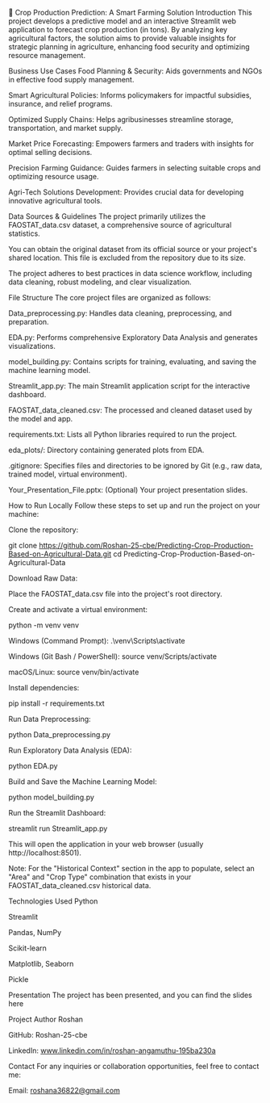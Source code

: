🌾 Crop Production Prediction: A Smart Farming Solution
Introduction
This project develops a predictive model and an interactive Streamlit web application to forecast crop production (in tons). By analyzing key agricultural factors, the solution aims to provide valuable insights for strategic planning in agriculture, enhancing food security and optimizing resource management.

Business Use Cases
Food Planning & Security: Aids governments and NGOs in effective food supply management.

Smart Agricultural Policies: Informs policymakers for impactful subsidies, insurance, and relief programs.

Optimized Supply Chains: Helps agribusinesses streamline storage, transportation, and market supply.

Market Price Forecasting: Empowers farmers and traders with insights for optimal selling decisions.

Precision Farming Guidance: Guides farmers in selecting suitable crops and optimizing resource usage.

Agri-Tech Solutions Development: Provides crucial data for developing innovative agricultural tools.

Data Sources & Guidelines
The project primarily utilizes the FAOSTAT_data.csv dataset, a comprehensive source of agricultural statistics.

You can obtain the original dataset from its official source or your project's shared location. This file is excluded from the repository due to its size.

The project adheres to best practices in data science workflow, including data cleaning, robust modeling, and clear visualization.

File Structure
The core project files are organized as follows:

Data_preprocessing.py: Handles data cleaning, preprocessing, and preparation.

EDA.py: Performs comprehensive Exploratory Data Analysis and generates visualizations.

model_building.py: Contains scripts for training, evaluating, and saving the machine learning model.

Streamlit_app.py: The main Streamlit application script for the interactive dashboard.

FAOSTAT_data_cleaned.csv: The processed and cleaned dataset used by the model and app.

requirements.txt: Lists all Python libraries required to run the project.

eda_plots/: Directory containing generated plots from EDA.

.gitignore: Specifies files and directories to be ignored by Git (e.g., raw data, trained model, virtual environment).

Your_Presentation_File.pptx: (Optional) Your project presentation slides.

How to Run Locally
Follow these steps to set up and run the project on your machine:

Clone the repository:

git clone https://github.com/Roshan-25-cbe/Predicting-Crop-Production-Based-on-Agricultural-Data.git
cd Predicting-Crop-Production-Based-on-Agricultural-Data

Download Raw Data:

Place the FAOSTAT_data.csv file into the project's root directory.

Create and activate a virtual environment:

python -m venv venv

Windows (Command Prompt): .\venv\Scripts\activate

Windows (Git Bash / PowerShell): source venv/Scripts/activate

macOS/Linux: source venv/bin/activate

Install dependencies:

pip install -r requirements.txt

Run Data Preprocessing:

python Data_preprocessing.py

Run Exploratory Data Analysis (EDA):

python EDA.py

Build and Save the Machine Learning Model:

python model_building.py

Run the Streamlit Dashboard:

streamlit run Streamlit_app.py

This will open the application in your web browser (usually http://localhost:8501).

Note: For the "Historical Context" section in the app to populate, select an "Area" and "Crop Type" combination that exists in your FAOSTAT_data_cleaned.csv historical data.

Technologies Used
Python

Streamlit

Pandas, NumPy

Scikit-learn

Matplotlib, Seaborn

Pickle

Presentation
The project has been presented, and you can find the slides here

Project Author
Roshan

GitHub: Roshan-25-cbe

LinkedIn: www.linkedin.com/in/roshan-angamuthu-195ba230a

Contact
For any inquiries or collaboration opportunities, feel free to contact me:

Email: roshana36822@gmail.com
